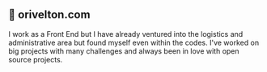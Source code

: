 ## 🚀 orivelton.com

I work as a Front End but I have already ventured into the logistics and administrative area but found myself even within the codes. I've worked on big projects with many challenges and always been in love with open source projects.
